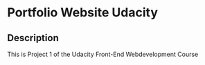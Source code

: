# Portfolio Website Udacity

## Description

This is Project 1 of the Udacity Front-End Webdevelopment Course
